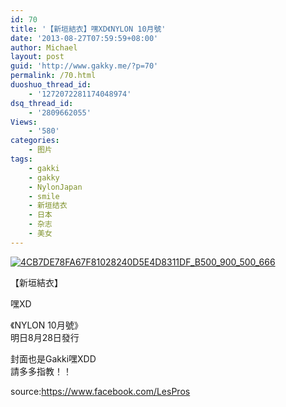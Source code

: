 ```yaml
---
id: 70
title: '【新垣結衣】嘿XD《NYLON 10月號'
date: '2013-08-27T07:59:59+08:00'
author: Michael
layout: post
guid: 'http://www.gakky.me/?p=70'
permalink: /70.html
duoshuo_thread_id:
    - '1272072281174048974'
dsq_thread_id:
    - '2809662055'
Views:
    - '580'
categories:
    - 图片
tags:
    - gakki
    - gakky
    - NylonJapan
    - smile
    - 新垣结衣
    - 日本
    - 杂志
    - 美女
---
```


[![4CB7DE78FA67F81028240D5E4D8311DF_B500_900_500_666](http://www.yui-aragaki.org/wp-content/uploads/img/4CB7DE78FA67F81028240D5E4D8311DF_B500_900_500_666.jpeg)](http://www.yui-aragaki.org/wp-content/uploads/img/4CB7DE78FA67F81028240D5E4D8311DF_B1280_1280_720_960.jpeg)

<span>【新垣結衣】</span>

<span>嘿XD</span>

<span>《NYLON 10月號》</span>  
<span>明日8月28日發行</span>

<span>封面也是Gakki嘿XDD</span>  
<span>請多多指教！！</span>

<span>source:<span></span><https://www.facebook.com/LesPros><span></span>[](https://www.facebook.com/LesPros)</span><span></span>

<span>  
</span>